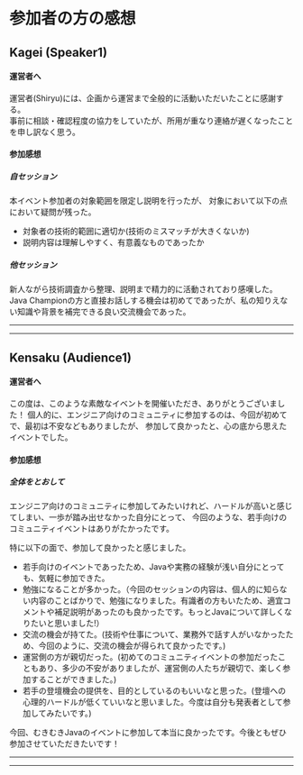 # 参加者の方の感想

## Kagei (Speaker1)
#### 運営者へ
運営者(Shiryu)には、企画から運営まで全般的に活動いただいたことに感謝する。  
事前に相談・確認程度の協力をしていたが、所用が重なり連絡が遅くなったことを申し訳なく思う。  

#### 参加感想
##### 自セッション
本イベント参加者の対象範囲を限定し説明を行ったが、
対象において以下の点において疑問が残った。
* 対象者の技術的範囲に適切か(技術のミスマッチが大きくないか)
* 説明内容は理解しやすく、有意義なものであったか
##### 他セッション
新人ながら技術調査から整理、説明まで精力的に活動されており感嘆した。　　
Java Championの方と直接お話しする機会は初めてであったが、私の知りえない知識や背景を補完できる良い交流機会であった。  

---------------
---------------

## Kensaku (Audience1)
#### 運営者へ
この度は、このような素敵なイベントを開催いただき、ありがとうございました！
個人的に、エンジニア向けのコミュニティに参加するのは、今回が初めてで、最初は不安などもありましたが、
参加して良かったと、心の底から思えたイベントでした。

#### 参加感想
##### 全体をとおして
エンジニア向けのコミュニティに参加してみたいけれど、ハードルが高いと感じてしまい、一歩が踏み出せなかった自分にとって、
今回のような、若手向けのコミュニティイベントはありがたかったです。

特に以下の面で、参加して良かったと感じました。
* 若手向けのイベントであったため、Javaや実務の経験が浅い自分にとっても、気軽に参加できた。
* 勉強になることが多かった。（今回のセッションの内容は、個人的に知らない内容のことばかりで、勉強になりました。有識者の方もいたため、適宜コメントや補足説明があったのも良かったです。もっとJavaについて詳しくなりたいと思いました!）
* 交流の機会が持てた。(技術や仕事について、業務外で話す人がいなかったため、今回のように、交流の機会が得られて良かったです。)
* 運営側の方が親切だった。(初めてのコミュニティイベントの参加だったこともあり、多少の不安がありましたが、運営側の人たちが親切で、楽しく参加することができました。)
* 若手の登壇機会の提供を、目的としているのもいいなと思った。(登壇への心理的ハードルが低くていいなと思いました。今度は自分も発表者として参加してみたいです。)

今回、むきむきJavaのイベントに参加して本当に良かったです。今後ともぜひ参加させていただきたいです！

---------------
---------------


